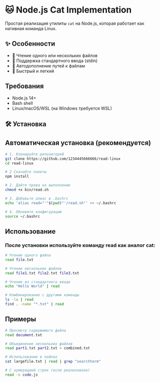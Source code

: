 # 🐱 Node.js Cat Implementation

Простая реализация утилиты `cat` на Node.js, которая работает как нативная команда Linux.

## ✨ Особенности

- 📁 Чтение одного или нескольких файлов
- 🔄 Поддержка стандартного ввода (stdin)
- 🎯 Автодополнение путей к файлам
- 🚀 Быстрый и легкий

## Требования

- Node.js 14+
- Bash shell
- Linux/macOS/WSL (на Windows требуется WSL)

## 🛠️ Установка

## Автоматическая установка (рекомендуется)

```bash
# 1. Клонируйте репозиторий
git clone https://github.com/1234445666666/read-linux
cd read-linux

# 2 Скачайте пакеты
npm install

# 2. Дайте права на выполнение
chmod +x bin/read.sh

# 3. Добавьте алиас в .bashrc
echo 'alias read="'"$(pwd)"'/read.sh"' >> ~/.bashrc

# 4. Обновите конфигурацию
source ~/.bashrc
```

## Использование

### После установки используйте команду read как аналог cat:

```bash
# Чтение одного файла
read file.txt

# Чтение нескольких файлов
read file1.txt file2.txt file3.txt

# Чтение из стандартного ввода
echo "Hello World" | read

# Комбинирование с другими команды
ls -la | read
find . -name "*.txt" | read
```

## Примеры

```bash
# Просмотр содержимого файла
read document.txt

# Объединение нескольких файлов
read part1.txt part2.txt > combined.txt

# Использование в пайпах
cat largefile.txt | read | grep "searchterm"

# С нумерацией строк (если реализовано)
read -n code.js
```
